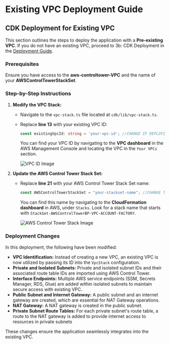 # Existing VPC Deployment Guide 

## CDK Deployment for Existing VPC 

This section outlines the steps to deploy the application with a **Pre-existing VPC**. If you do not have an existing VPC, proceed to 3b: CDK Deployment in the [Deployment Guide](/docs/deploymentGuide.md).

### Prerequisites
Ensure you have access to the **aws-controltower-VPC** and the name of your **AWSControlTowerStackSet**.

### Step-by-Step Instructions

1. **Modify the VPC Stack:**
   - Navigate to the `vpc-stack.ts` file located at `cdk/lib/vpc-stack.ts`.
   - Replace **line 13** with your existing VPC ID:
     ```typescript
     const existingVpcId: string = 'your-vpc-id'; //CHANGE IF DEPLOYING WITH EXISTING VPC
     ```
     You can find your VPC ID by navigating to the **VPC dashboard** in the AWS Management Console and locating the VPC in the `Your VPCs` section.

     ![VPC ID Image](images/ExistingVPCId.png)

2. **Update the AWS Control Tower Stack Set:**
   - Replace **line 21** with your AWS Control Tower Stack Set name:
     ```typescript
     const AWSControlTowerStackSet = "your-stackset-name"; //CHANGE TO YOUR CONTROL TOWER STACK SET
     ```
     You can find this name by navigating to the **CloudFormation dashboard** in AWS, under `Stacks`. Look for a stack name that starts with `StackSet-AWSControlTowerBP-VPC-ACCOUNT-FACTORY`.

     ![AWS Control Tower Stack Image](images/AWSControlTowerStack.png)

### Deployment Changes

In this deployment, the following have been modified:

- **VPC Identification:** Instead of creating a new VPC, an existing VPC is now utilized by passing its ID into the `VpcStack` configuration.
- **Private and Isolated Subnets:** Private and isolated subnet IDs and their associated route table IDs are imported using AWS Control Tower.
- **Interface Endpoints:** Multiple AWS service endpoints (SSM, Secrets Manager, RDS, Glue) are added within isolated subnets to maintain secure access with existing VPC.
- **Public Subnet and Internet Gateway:** A public subnet and an internet gateway are created, which are essential for NAT Gateway operations.
- **NAT Gateway:** A NAT gateway is created in the public subnet.
- **Private Subnet Route Tables:** For each private subnet's route table, a route to the NAT gateway is added to provide internet access to resources in private subnets

These changes ensure the application seamlessly integrates into the existing VPC.